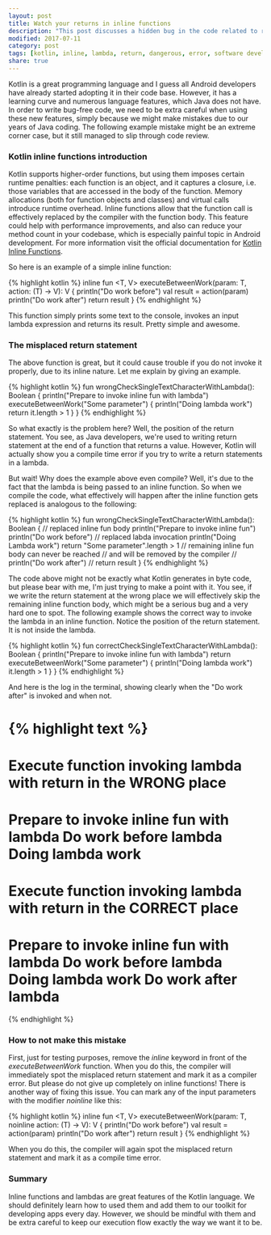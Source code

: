 ```yaml
---
layout: post
title: Watch your returns in inline functions
description: "This post discusses a hidden bug in the code related to return statements in lambdas invoked in inline functions"
modified: 2017-07-11
category: post
tags: [kotlin, inline, lambda, return, dangerous, error, software development]
share: true
---
```


Kotlin is a great programming language and I guess all Android developers have already started adopting it in their code base. However, it has a learning curve and numerous language features, which Java does not have. In order to write bug-free code, we need to be extra careful when using these new features, simply because we might make mistakes due to our years of Java coding. The following example mistake might be an extreme corner case, but it still managed to slip through code review.

### Kotlin inline functions introduction
Kotlin supports higher-order functions, but using them imposes certain runtime penalties: each function is an object, and it captures a closure, i.e. those variables that are accessed in the body of the function. Memory allocations (both for function objects and classes) and virtual calls introduce runtime overhead. Inline functions allow that the function call is effectively replaced by the compiler with the function body. This feature could help with performance improvements, and also can reduce your method count in your codebase, which is especially painful topic in Android development. For more information visit the official documentation for [Kotlin Inline Functions](https://kotlinlang.org/docs/reference/inline-functions.html).

So here is an example of a simple inline function:

{% highlight kotlin %}
inline fun <T, V> executeBetweenWork(param: T, action: (T) -> V): V {
    println("Do work before")
    val result = action(param)
    println("Do work after")
    return result
}
{% endhighlight %}

This function simply prints some text to the console, invokes an input lambda expression and returns its result. Pretty simple and awesome.

### The misplaced return statement
The above function is great, but it could cause trouble if you do not invoke it properly, due to its inline nature. Let me explain by giving an example.

{% highlight kotlin %}
fun wrongCheckSingleTextCharacterWithLambda(): Boolean {
    println("Prepare to invoke inline fun with lambda")
    executeBetweenWork("Some parameter") {
        println("Doing lambda work")
        return it.length > 1
    }
}
{% endhighlight %}

So what exactly is the problem here? Well, the position of the return statement. You see, as Java developers, we're used to writing return statement at the end of a function that returns a value. However, Kotlin will actually show you a compile time error if you try to write a return statements in a lambda.

But wait! Why does the example above even compile? Well, it's due to the fact that the lambda is being passed to an inline function. So when we compile the code, what effectively will happen after the inline function gets replaced is analogous to the following:

{% highlight kotlin %}
fun wrongCheckSingleTextCharacterWithLambda(): Boolean {
    // replaced inline fun body
    println("Prepare to invoke inline fun")
    println("Do work before")
    // replaced labda invocation
    println("Doing Lambda work")
    return "Some parameter".length > 1
    // remaining inline fun body can never be reached
    // and will be removed by the compiler
    // println("Do work after")
    // return result
}
{% endhighlight %}

The code above might not be exactly what Kotlin generates in byte code, but please bear with me, I'm just trying to make a point with it. You see, if we write the return statement at the wrong place we will effectively skip the remaining inline function body, which might be a serious bug and a very hard one to spot. The following example shows the correct way to invoke the lambda in an inline function. Notice the position of the return statement. It is not inside the lambda.

{% highlight kotlin %}
fun correctCheckSingleTextCharacterWithLambda(): Boolean {
    println("Prepare to invoke inline fun with lambda")
    return executeBetweenWork("Some parameter") {
        println("Doing lambda work")
        it.length > 1
    }
}
{% endhighlight %}

And here is the log in the terminal, showing clearly when the "Do work after" is invoked and when not.

{% highlight text %}
=================================================================
Execute function invoking lambda with return in the WRONG place  
=================================================================
Prepare to invoke inline fun with lambda
Do work before lambda
Doing lambda work
=================================================================
Execute function invoking lambda with return in the CORRECT place
=================================================================
Prepare to invoke inline fun with lambda
Do work before lambda
Doing lambda work
Do work after lambda
=================================================================
{% endhighlight %}

### How to not make this mistake
First, just for testing purposes, remove the _inline_ keyword in front of the _executeBetweenWork_ function. When you do this, the compiler will immediately spot the misplaced return statement and mark it as a compiler error. But please do not give up completely on inline functions! There is another way of fixing this issue. You can mark any of the input parameters with the modifier _noinline_ like this:

{% highlight kotlin %}
inline fun <T, V> executeBetweenWork(param: T, noinline action: (T) -> V): V {
    println("Do work before")
    val result = action(param)
    println("Do work after")
    return result
}
{% endhighlight %}

When you do this, the compiler will again spot the misplaced return statement and mark it as a compile time error.

### Summary
Inline functions and lambdas are great features of the Kotlin language. We should definitely learn how to used them and add them to our toolkit for developing apps every day. However, we should be mindful with them and be extra careful to keep our execution flow exactly the way we want it to be.
